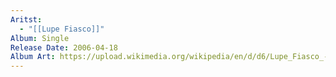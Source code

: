 ```yaml
---
Aritst:
  - "[[Lupe Fiasco]]"
Album: Single
Release Date: 2006-04-18
Album Art: https://upload.wikimedia.org/wikipedia/en/d/d6/Lupe_Fiasco_-_Kick_Push_%28CD_1%29.jpg
---
```

